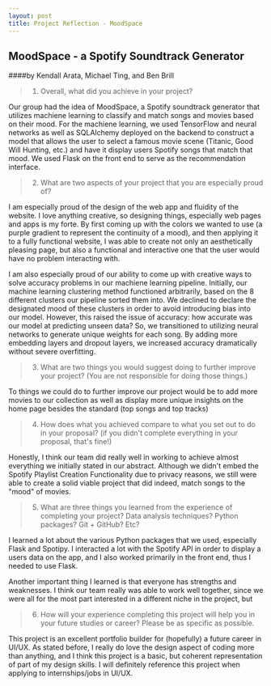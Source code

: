 ```yaml
---
layout: post
title: Project Reflection - MoodSpace
---
```


## MoodSpace - a Spotify Soundtrack Generator
####by Kendall Arata, Michael Ting, and Ben Brill

> 1. Overall, what did you achieve in your project?

Our group had the idea of MoodSpace, a Spotify soundtrack generator that utilizes machiene learning to classify and match songs and movies based on their mood. For the machiene learning, we used TensorFlow and neural networks as well as SQLAlchemy deployed on the backend to construct a model that allows the user to select a famous movie scene (Titanic, Good Will Hunting, etc.) and have it display users Spotify songs that match that mood. We used Flask on the front end to serve as the recommendation interface.

> 2. What are two aspects of your project that you are especially proud of?

I am especially proud of the design of the web app and fluidity of the website. I love anything creative, so designing things, especially web pages and apps is my forte. By first coming up with the colors we wanted to use (a purple gradient to represent the continuity of a mood), and then applying it to a fully functional website, I was able to create not only an aesthetically pleasing page, but also a functional and interactive one that the user would have no problem interacting with.

I am also especially proud of our ability to come up with creative ways to solve accuracy problems in our machiene learning pipeline. Initially, our machine learning clustering method functioned arbitrarily, based on the 8 different clusters our pipeline sorted them into. We declined to declare the designated mood of these clusters in order to avoid introducing bias into our model. However, this raised the issue of accuracy: how accurate was our model at predicting unseen data? So, we transitioned to utilizing neural networks to generate unique weights for each song. By adding more embedding layers and dropout layers, we increased accuracy dramatically without severe overfitting.

> 3. What are two things you would suggest doing to further improve your project? (You are not responsible for doing those things.)

To things we could do to further improve our project would be to add more movies to our collection as well as display more unique insights on the home page besides the standard (top songs and top tracks)

> 4. How does what you achieved compare to what you set out to do in your proposal? (if you didn't complete everything in your proposal, that's fine!)

Honestly, I think our team did really well in working to achieve almost everything we initially stated in our abstract. Although we didn't embed the Spotify Playlist Creation Functionality due to privacy reasons, we still were able to create a solid viable project that did indeed, match songs to the "mood" of movies.

> 5. What are three things you learned from the experience of completing your project? Data analysis techniques? Python packages? Git + GitHub? Etc?

I learned a lot about the various Python packages that we used, especially Flask and Spotipy. I interacted a lot with the Spotify API in order to display a users data on the app, and I also worked primarily in the front end, thus I needed to use Flask.

Another important thing I learned is that everyone has strengths and weaknesses.
I think our team really was able to work well together, since we were all for the most part interested in a different niche in the project, but

> 6. How will your experience completing this project will help you in your future studies or career? Please be as specific as possible.

This project is an excellent portfolio builder for (hopefully) a future career in UI/UX. As stated before, I really do love the design aspect of coding more than anything, and I think this project is a basic, but coherent representation of part of my design skills. I will definitely reference this project when applying to internships/jobs in UI/UX.
